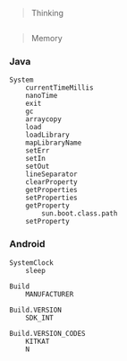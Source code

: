 > Thinking

```

```

> Memory

### Java

```
System
    currentTimeMillis
    nanoTime
    exit
    gc
    arraycopy
    load
    loadLibrary
    mapLibraryName
    setErr
    setIn
    setOut
    lineSeparator
    clearProperty
    getProperties
    setProperties
    getProperty
        sun.boot.class.path
    setProperty

```

### Android

```
SystemClock
    sleep

Build
    MANUFACTURER

Build.VERSION
    SDK_INT

Build.VERSION_CODES
    KITKAT
    N


```


